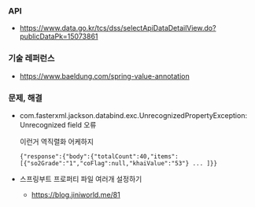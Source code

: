 ### API
- https://www.data.go.kr/tcs/dss/selectApiDataDetailView.do?publicDataPk=15073861



### 기술 레퍼런스
- https://www.baeldung.com/spring-value-annotation



### 문제, 해결
- com.fasterxml.jackson.databind.exc.UnrecognizedPropertyException: Unrecognized field 오류
  
  이런거 역직렬화 어케하지
  ~~~
  {"response":{"body":{"totalCount":40,"items":[{"so2Grade":"1","coFlag":null,"khaiValue":"53"} ... ]}} 
   ~~~


- 스프링부트 프로퍼티 파일 여러개 설정하기
  - https://blog.jiniworld.me/81
